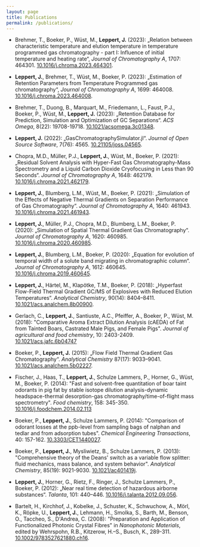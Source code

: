 ```yaml
---
layout: page
title: Publications
permalink: /publications/
---
```


* Brehmer, T., Boeker, P., Wüst, M., **Leppert, J.** (2023): 
  „Relation between characteristic temperature and elution temperature in temperature programmed gas chromatography - part I: Influence of initial temperature and heating rate“, _Journal of Chromatography A_, 1707: 464301. [10.1016/j.chroma.2023.464301](https://doi.org/10.1016/j.chroma.2023.464301).

* **Leppert, J.**, Brehmer, T., Wüst, M., Boeker, P. (2023):
  „Estimation of Retention Parameters from Temperature Programmed gas chromatography“, _Journal of Chromatography A_, 1699: 464008. [10.1016/j.chroma.2023.464008](https://doi.org/10.1016/j.chroma.2023.464008).

* Brehmer, T., Duong, B., Marquart, M., Friedemann, L., Faust, P.J., Boeker, P., Wüst, M., **Leppert, J.** (2023):
  „Retention Database for Prediction, Simulation and Optimization of GC Separations“. _ACS Omega_, 8(22): 19708-19718. [10.1021/acsomega.3c01348](https://doi.org/10.1021/acsomega.3c01348).

* **Leppert, J.** (2022):
  „GasChromatographySimulator.jl“. _Journal of Open Source Software_, 7(76): 4565. [10.21105/joss.04565](https://doi.org/10.21105/joss.04565).

* Chopra, M.D., Müller, P.J., **Leppert, J.**, Wüst, M., Boeker, P. (2021):
  „Residual Solvent Analysis with Hyper-Fast Gas Chromatography-Mass Spectrometry and a Liquid Carbon Dioxide Cryofocusing in Less than 90 Seconds“. _Journal of Chromatography A_, 1648: 462179. [10.1016/j.chroma.2021.462179](https://doi.org/10.1016/j.chroma.2021.462179).

* **Leppert, J.**, Blumberg, L.M., Wüst, M., Boeker, P. (2021):
  „Simulation of the Effects of Negative Thermal Gradients on Separation Performance of Gas Chromatography“. _Journal of Chromatography A_, 1640: 461943. [10.1016/j.chroma.2021.461943](https://doi.org/10.1016/j.chroma.2021.461943).

* **Leppert, J.**, Müller, P.J., Chopra, M.D., Blumberg, L.M., Boeker, P. (2020): 
  „Simulation of Spatial Thermal Gradient Gas Chromatography“. _Journal of Chromatography A_, 1620: 460985. [10.1016/j.chroma.2020.460985](https://doi.org/10.1016/j.chroma.2020.460985).

* **Leppert, J.**, Blumberg, L.M., Boeker, P. (2020):
  „Equation for evolution of temporal width of a solute band migrating in chromatographic column“. _Journal of Chromatography A_, 1612: 460645. [10.1016/j.chroma.2019.460645](https://doi.org/10.1016/j.chroma.2019.460645).

* **Leppert, J.**, Härtel, M., Klapötke, T.M., Boeker, P. (2018):
  „Hyperfast Flow-Field Thermal Gradient GC/MS of Explosives with Reduced Elution Temperatures“. _Analytical Chemistry_, 90(14): 8404–8411. [10.1021/acs.analchem.8b00900](https://doi.org/10.1021/acs.analchem.8b00900).

* Gerlach, C., **Leppert, J.**, Santiuste, A.C., Pfeiffer, A., Boeker, P., Wüst, M. (2018):
  "Comparative Aroma Extract Dilution Analysis (cAEDA) of Fat from Tainted Boars, Castrated Male Pigs, and Female Pigs". _Journal of agricultural and food chemistry_, 10: 2403-2409. [10.1021/acs.jafc.6b04747](https://doi.org/10.1021/acs.jafc.6b04747)

* Boeker, P., **Leppert, J.** (2015):
  „Flow Field Thermal Gradient Gas Chromatography“. _Analytical Chemistry_ 87(17): 9033–9041. [10.1021/acs.analchem.5b02227](https://doi.org/10.1021/acs.analchem.5b02227).

* Fischer, J., Haas, T., **Leppert, J.**, Schulze Lammers, P., Horner, G., Wüst, M., Boeker, P. (2014):
  "Fast and solvent-free quantitation of boar taint odorants in pig fat by stable isotope dilution analysis-dynamic headspace-thermal desorption-gas chromatography/time-of-flight mass spectrometry". _Food chemistry_, 158: 345-350. [10.1016/j.foodchem.2014.02.113](https://doi.org/10.1016/j.foodchem.2014.02.113)

* Boeker, P., **Leppert, J.**, Schulze Lammers, P. (2014): 
  "Comparison of odorant losses at the ppb-level from sampling bags of nalphan and tedlar and from adsorption tubes". _Chemical Engineering Transactions_, 40: 157-162. [10.3303/CET1440027](https://doi.org/10.3303/CET1440027).

* Boeker, P., **Leppert, J.**, Mysliwietz, B., Schulze Lammers, P. (2013): 
  "Comprehensive theory of the Deans' switch as a variable flow splitter: fluid mechanics, mass balance, and system behavior". _Analytical Chemistry_, 85(19): 9021-9030. [10.1021/ac401419j](https://doi.org/10.1021/ac401419j).

* **Leppert, J.**, Horner, G., Rietz, F., Ringer, J., Schulze Lammers, P., Boeker, P. (2012):
  „Near real time detection of hazardous airborne substances“. _Talanta_, 101: 440–446. [10.1016/j.talanta.2012.09.056](https://doi.org/10.1016/j.talanta.2012.09.056).

* Bartelt, H., Kirchhof, J., Kobelke, J., Schuster, K., Schwuchow, A., Mörl, K., Röpke, U., **Leppert, J.**, Lehmann, H., Smolka, S., Barth, M., Benson, O., Taccheo, S., D'Andrea, C. (2008): 
  "Preparation and Application of Functionalized Photonic Crystal Fibres" in _Nanophotonic Materials_, edited by Wehrspohn, R.B., Kitzerow, H.–S., Busch, K., 289-311. [10.1002/9783527621880.ch16](https://doi.org/10.1002/9783527621880.ch16).